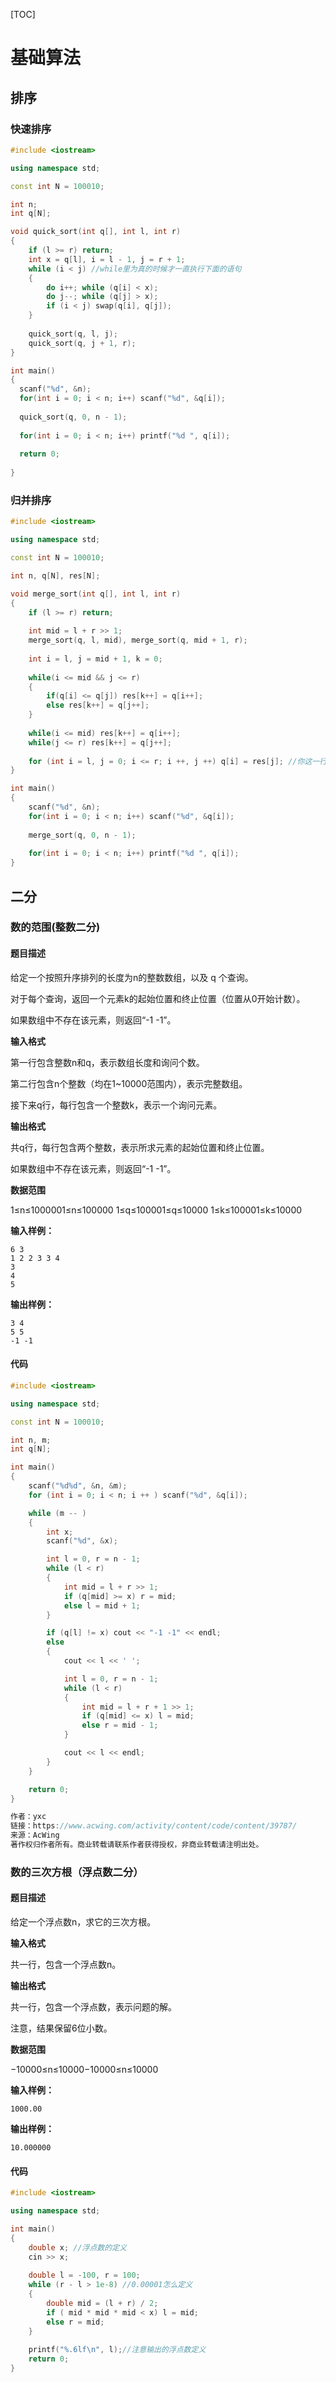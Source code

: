 [TOC]



# 基础算法

## 排序

### 快速排序

```c++
#include <iostream>

using namespace std;

const int N = 100010;

int n;
int q[N];

void quick_sort(int q[], int l, int r)
{
    if (l >= r) return;
    int x = q[l], i = l - 1, j = r + 1;
    while (i < j) //while里为真的时候才一直执行下面的语句
    {
        do i++; while (q[i] < x);
        do j--; while (q[j] > x);
        if (i < j) swap(q[i], q[j]);
    }
    
    quick_sort(q, l, j);
    quick_sort(q, j + 1, r);
}

int main()
{
  scanf("%d", &n);
  for(int i = 0; i < n; i++) scanf("%d", &q[i]);
  
  quick_sort(q, 0, n - 1);
  
  for(int i = 0; i < n; i++) printf("%d ", q[i]);
  
  return 0;
  
}
```



### 归并排序

```c++
#include <iostream>

using namespace std;

const int N = 100010;

int n, q[N], res[N];

void merge_sort(int q[], int l, int r)
{
    if (l >= r) return;
    
    int mid = l + r >> 1;
    merge_sort(q, l, mid), merge_sort(q, mid + 1, r);
    
    int i = l, j = mid + 1, k = 0;
    
    while(i <= mid && j <= r)
    {
        if(q[i] <= q[j]) res[k++] = q[i++];
        else res[k++] = q[j++];
    }
    
    while(i <= mid) res[k++] = q[i++];
    while(j <= r) res[k++] = q[j++];
    
    for (int i = l, j = 0; i <= r; i ++, j ++) q[i] = res[j]; //你这一行好好写啊！
}

int main()
{
    scanf("%d", &n);
    for(int i = 0; i < n; i++) scanf("%d", &q[i]);
    
    merge_sort(q, 0, n - 1);
    
    for(int i = 0; i < n; i++) printf("%d ", q[i]);
}
```

## 二分

### 数的范围(整数二分)

#### 题目描述

给定一个按照升序排列的长度为n的整数数组，以及 q 个查询。

对于每个查询，返回一个元素k的起始位置和终止位置（位置从0开始计数）。

如果数组中不存在该元素，则返回“-1 -1”。

**输入格式**

第一行包含整数n和q，表示数组长度和询问个数。

第二行包含n个整数（均在1~10000范围内），表示完整数组。

接下来q行，每行包含一个整数k，表示一个询问元素。

**输出格式**

共q行，每行包含两个整数，表示所求元素的起始位置和终止位置。

如果数组中不存在该元素，则返回“-1 -1”。

**数据范围**

1≤n≤1000001≤n≤100000
1≤q≤100001≤q≤10000
1≤k≤100001≤k≤10000

**输入样例：**

```
6 3
1 2 2 3 3 4
3
4
5
```

**输出样例：**

```
3 4
5 5
-1 -1
```

#### 代码

```c++
#include <iostream>

using namespace std;

const int N = 100010;

int n, m;
int q[N];

int main()
{
    scanf("%d%d", &n, &m);
    for (int i = 0; i < n; i ++ ) scanf("%d", &q[i]);

    while (m -- )
    {
        int x;
        scanf("%d", &x);

        int l = 0, r = n - 1;
        while (l < r)
        {
            int mid = l + r >> 1;
            if (q[mid] >= x) r = mid;
            else l = mid + 1;
        }

        if (q[l] != x) cout << "-1 -1" << endl;
        else
        {
            cout << l << ' ';

            int l = 0, r = n - 1;
            while (l < r)
            {
                int mid = l + r + 1 >> 1;
                if (q[mid] <= x) l = mid;
                else r = mid - 1;
            }

            cout << l << endl;
        }
    }

    return 0;
}

作者：yxc
链接：https://www.acwing.com/activity/content/code/content/39787/
来源：AcWing
著作权归作者所有。商业转载请联系作者获得授权，非商业转载请注明出处。
```

### 数的三次方根（浮点数二分）

#### 题目描述

给定一个浮点数n，求它的三次方根。

**输入格式**

共一行，包含一个浮点数n。

**输出格式**

共一行，包含一个浮点数，表示问题的解。

注意，结果保留6位小数。

**数据范围**

−10000≤n≤10000−10000≤n≤10000

**输入样例：**

```
1000.00
```

**输出样例：**

```
10.000000
```

#### 代码

```c++
#include <iostream>

using namespace std;

int main()
{
    double x; //浮点数的定义
    cin >> x;
    
    double l = -100, r = 100;
    while (r - l > 1e-8) //0.00001怎么定义
    {
        double mid = (l + r) / 2;
        if ( mid * mid * mid < x) l = mid;
        else r = mid;
    }
    
    printf("%.6lf\n", l);//注意输出的浮点数定义
    return 0;
}
```

